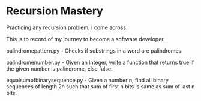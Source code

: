 # Recursion Mastery
 Practicing any recursion problem, I come across.

This is to record of my journey to become a software developer. 

palindromepattern.py - Checks if substrings in a word are palindromes. 

palindromenumber.py - Given an integer, write a function that returns true if the given number is palindrome, else false.

equalsumofbinarysequence.py - Given a number n, find all binary sequences of length 2n such that sum of first n bits is same as sum of last n bits.
